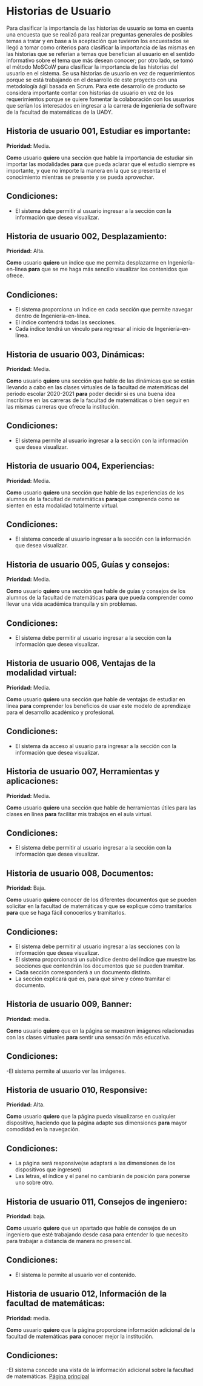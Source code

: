 # Historias de Usuario

Para clasificar la importancia de las historias de usuario se toma en cuenta una encuesta que se realizó para realizar preguntas generales de posibles temas a tratar y
en base a la aceptación que tuvieron los encuestados se llegó a tomar como criterios para clasificar la importancia de las mismas en las historias que se referían a temas que
benefician al usuario en el sentido informativo sobre el tema que más desean conocer; por otro lado, se tomó el método MoSCoW para clasificar la importancia de las
historias del usuario en el sistema.
Se usa historias de usuario en vez de requerimientos porque se está trabajando en el desarrollo de este proyecto con una metodología ágil basada en Scrum. Para este desarrollo de producto se considera importante contar con historias de usuario en vez de los requerimientos porque se quiere fomentar la colaboración con los usuarios que serían los interesados en ingresar a la carrera de ingeniería de software de la facultad de matemáticas de la UADY.

## Historia de usuario 001, Estudiar es importante:

**Prioridad:** Media.

**Como** usuario **quiero** una sección que hable la importancia de estudiar sin importar las modalidades **para** que pueda aclarar que el estudio siempre es importante,
y que no importe la manera en la que se presenta el conocimiento mientras se presente y se pueda aprovechar.

## Condiciones: 
- El sistema debe permitir al usuario ingresar a la sección con la información que desea visualizar.

## Historia de usuario 002, Desplazamiento:

**Prioridad:** Alta.

**Como** usuario **quiero** un índice que me permita desplazarme en Ingeniería-en-linea **para** que se me haga más sencillo visualizar los contenidos que ofrece.

## Condiciones:
- El sistema proporciona un índice en cada sección que permite navegar dentro de Ingeniería-en-línea.
- El índice contendrá todas las secciones.
- Cada índice tendrá un vínculo para regresar al inicio de Ingeniería-en-línea.

## Historia de usuario 003, Dinámicas:

**Prioridad:** Media.

**Como** usuario **quiero** una sección que hable de las dinámicas que se están llevando a cabo en las clases virtuales de la facultad de matemáticas del periodo 
escolar 2020-2021 **para** poder decidir si es una buena idea inscribirse en las carreras de la facultad de matemáticas o bien seguir en las mismas carreras que 
ofrece la institución.

## Condiciones:
- El sistema permite al usuario ingresar a la sección con la información que desea visualizar.

## Historia de usuario 004, Experiencias:

**Prioridad:** Media.

**Como** usuario **quiero** una sección que hable de las experiencias de los alumnos de la facultad de matemáticas **para**que 
comprenda como se sienten en esta modalidad totalmente virtual.

## Condiciones:
- El sistema concede al usuario ingresar a la sección con la información que desea visualizar.

## Historia de usuario 005, Guías y consejos:

**Prioridad:** Media.

**Como** usuario **quiero** una sección que hable de guías y consejos de los alumnos de la facultad de matemáticas **para**  que pueda comprender como llevar una vida 
académica tranquila y sin problemas.

## Condiciones:
- El sistema debe permitir al usuario ingresar a la sección con la información que desea visualizar.

## Historia de usuario 006, Ventajas de la modalidad virtual:

**Prioridad:** Media.

**Como** usuario **quiero** una sección que hable de ventajas de estudiar en línea **para** comprender los beneficios de usar este modelo de aprendizaje para el
desarrollo académico y profesional.

## Condiciones:
- El sistema da acceso al usuario para ingresar a la sección con la información que desea visualizar.

## Historia de usuario 007, Herramientas y aplicaciones:

**Prioridad:** Media.

**Como** usuario **quiero** una sección que hable de herramientas útiles para las clases en línea **para** facilitar mis trabajos en el aula virtual.

## Condiciones:
- El sistema debe permitir al usuario ingresar a la sección con la información que desea visualizar.

## Historia de usuario 008, Documentos:

**Prioridad:** Baja.

**Como** usuario **quiero** conocer de los diferentes documentos que se pueden solicitar en la facultad de matemáticas y que se explique cómo tramitarlos **para** 
que se haga fácil conocerlos y tramitarlos.

## Condiciones:
- El sistema debe permitir al usuario ingresar a las secciones con la información que desea visualizar.
- El sistema proporcionará un subíndice dentro del índice que muestre las secciones que contendrán los documentos que se pueden tramitar.
- Cada sección corresponderá a un documento distinto.
- La sección explicará qué es, para qué sirve y cómo tramitar el documento.

## Historia de usuario 009, Banner:
**Prioridad:** media.

**Como** usuario **quiero** que en la página se muestren imágenes relacionadas con las clases virtuales **para** sentir una sensación más educativa.

## Condiciones:
-El sistema permite al usuario ver las imágenes.

## Historia de usuario 010, Responsive:

**Prioridad:** Alta.

**Como** usuario **quiero** que la página pueda visualizarse en cualquier dispositivo, haciendo que la página adapte sus dimensiones **para** mayor comodidad en la navegación.

## Condiciones:
- La página será responsive(se adaptará a las dimensiones de los dispositivos que ingresen)
- Las letras, el índice y el panel no cambiarán de posición para ponerse uno sobre otro.  

## Historia de usuario 011, Consejos de ingeniero:

**Prioridad:** baja.

**Como** usuario **quiero** que un apartado que hable de consejos de un ingeniero que esté trabajando desde casa para entender lo que necesito para trabajar a distancia de manera no presencial.

## Condiciones:
- El sistema le permite al usuario ver el contenido.


## Historia de usuario 012, Información de la facultad de matemáticas:
**Prioridad:** media.

**Como** usuario **quiero** que la página proporcione información adicional de la facultad de matemáticas **para** conocer mejor la institución.

## Condiciones:
-El sistema concede una vista de la información adicional sobre la facultad de matemáticas.
[Página principal](https://github.com/Equipo-13FIS/Ingenieria-en-linea)
